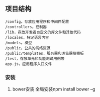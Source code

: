 ## 项目结构

```
/config，存放应用程序和中间件配置
/controllers，控制器
/lib，存放开发者自定义的库文件和其他代码
/locales，特定语言内容
/models，模型
/public，公共的网络资源
/public/templates，服务器和浏览器端模板
/test，存放单元和功能测试用例等
app.js，应用程序入口文件
```
### 安装

1. bower安装
全局安装npm install bower –g